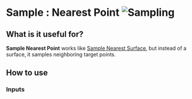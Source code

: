 # Sample : Nearest Point ![Sampling](https://img.shields.io/badge/Sampling-1d6c3d)

## What is it useful for?
**Sample Nearest Point** works like [Sample Nearest Surface](PCGExSampleNearestSurface.md), but instead of a surface, it samples neighboring target points.

## How to use
### Inputs